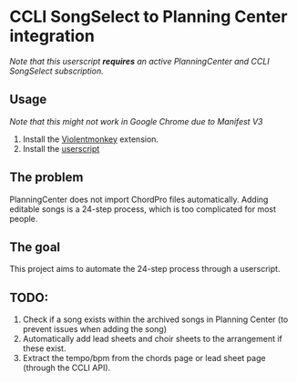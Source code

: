# CCLI SongSelect to Planning Center integration

*Note that this userscript **requires** an active PlanningCenter and CCLI SongSelect subscription.*

## Usage

*Note that this might not work in Google Chrome due to Manifest V3*

1. Install the [Violentmonkey](https://violentmonkey.github.io/get-it/) extension.
2. Install the [userscript](https://github.com/Auxority/ccli-chordpro-to-planning-center/raw/refs/heads/main/index.user.js)

## The problem

PlanningCenter does not import ChordPro files automatically. Adding editable songs is a 24-step process, which is too complicated for most people.

## The goal

This project aims to automate the 24-step process through a userscript.

## TODO:

1. Check if a song exists within the archived songs in Planning Center (to prevent issues when adding the song)
2. Automatically add lead sheets and choir sheets to the arrangement if these exist.
3. Extract the tempo/bpm from the chords page or lead sheet page (through the CCLI API).
